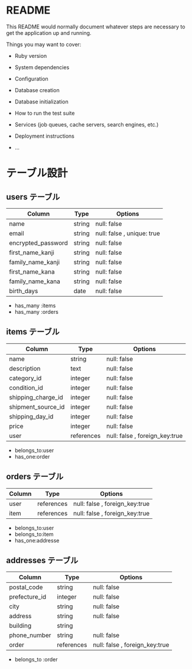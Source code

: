 # README

This README would normally document whatever steps are necessary to get the
application up and running.

Things you may want to cover:

* Ruby version

* System dependencies

* Configuration

* Database creation

* Database initialization

* How to run the test suite

* Services (job queues, cache servers, search engines, etc.)

* Deployment instructions

* ...



# テーブル設計

## users テーブル

| Column              | Type   | Options     |
| ------------------- | ------ | ----------- |
| name                | string | null: false |                     
| email               | string | null: false , unique: true |
| encrypted_password  | string | null: false |
| first_name_kanji    | string | null: false |
| family_name_kanji   | string | null: false |
| first_name_kana     | string | null: false |
| family_name_kana    | string | null: false |
| birth_days          | date   | null: false |


* has_many :items
* has_many :orders



## items テーブル

| Column              | Type       | Options     |
| ------------------- | ---------- | ----------- |
| name                | string     | null: false |
| description         | text       | null: false |
| category_id         | integer    | null: false |
| condition_id        | integer    | null: false |
| shipping_charge_id  | integer    | null: false |
| shipment_source_id  | integer    | null: false |
| shipping_day_id     | integer    | null: false |
| price               | integer    | null: false |
| user                | references | null: false , foreign_key:true |

* belongs_to:user
* has_one:order



## orders テーブル

| Column        | Type       | Options     |
| ------------- | ---------- | ----------- |
| user          | references | null: false , foreign_key:true |
| item          | references | null: false , foreign_key:true |

* belongs_to:user
* belongs_to:item
* has_one:addresse


## addresses テーブル

| Column        | Type       | Options     |
| ------------- | ---------- | ----------- |
| postal_code   | string     | null: false |
| prefecture_id | integer    | null: false |
| city          | string     | null: false |
| address       | string     | null: false |
| building      | string     |             |
| phone_number  | string     | null: false |
| order         | references | null: false , foreign_key:true |

* belongs_to :order


